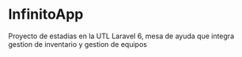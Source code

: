 # InfinitoApp
 Proyecto de estadias en la UTL Laravel 6, mesa de ayuda que integra gestion de inventario y gestion de equipos
